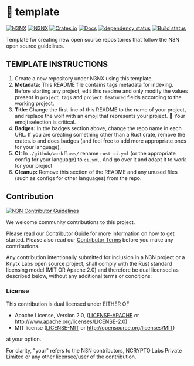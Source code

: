 <!-- Project Metadata -->
<!-- project_tags: template, n3n -->
<!-- project_featured: false -->

# 🐺 template

<!--- FIXME: Update crate, repo and CI workflow names here! Remove any that are not relevant --->

[![N3NX](https://img.shields.io/badge/n3n-org-%23666bff.svg)](https://n3n.org)
[![N3NX](https://img.shields.io/badge/discord-n3n-%237289da.svg?logo=discord)](https://discord.gg/kTWsyk5eV6)
[![Crates.io](https://img.shields.io/crates/v/opencl-heads.svg)](https://crates.io/crates/opencl-heads)
[![Docs](https://docs.rs/opencl-heads/badge.svg)](https://docs.rs/opencl-heads)
[![dependency status](https://deps.rs/repo/github/n3nx/opencl-rs/status.svg)](https://deps.rs/repo/github/n3nx/opencl-rs)
[![Build status](https://github.com/n3nx/opencl-rs/workflows/CI/badge.svg)](https://github.com/n3nx/opencl-rs/actions)

Template for creating new open source repositories that follow the N3N open source guidelines.

## TEMPLATE INSTRUCTIONS

1. Create a new repository under N3NX using this template.
2. **Metadata:** This README file contains tags metadata for indexing. Before starting any project, edit this readme and only modify the values present in `project_tags` and `project_featured` fields according to the working project.
3. **Title:** Change the first line of this README to the name of your project, and replace the wolf with an emoji that represents your project. 🚨 Your emoji selection is critical.
4. **Badges:** In the badges section above, change the repo name in each URL. If you are creating something other than a Rust crate, remove the crates.io and docs badges (and feel free to add more appropriate ones for your language).
5. **CI:** In `./github/workflows/` rename `rust-ci.yml` (or the appropriate config for your language) to `ci.yml`. And go over it and adapt it to work for your project
6. **Cleanup:** Remove this section of the README and any unused files (such as configs for other languages) from the repo.

## Contribution

[![N3N Contributor Guidelines](https://img.shields.io/badge/N3N%20Guidelines-v1.0-ff69b4.svg)](./CODE_OF_CONDUCT.md)

We welcome community contributions to this project.

Please read our [Contributor Guide](CONTRIBUTING.md) for more information on how to get started.
Please also read our [Contributor Terms](CONTRIBUTING.md#contributor-terms) before you make any contributions.

Any contribution intentionally submitted for inclusion in a N3N project or a Knytx Labs open source project, shall comply with the Rust standard licensing model (MIT OR Apache 2.0) and therefore be dual licensed as described below, without any additional terms or conditions:

### License

This contribution is dual licensed under EITHER OF

- Apache License, Version 2.0, ([LICENSE-APACHE](LICENSE-APACHE) or <http://www.apache.org/licenses/LICENSE-2.0>)
- MIT license ([LICENSE-MIT](LICENSE-MIT) or <http://opensource.org/licenses/MIT>)

at your option.

For clarity, "your" refers to the N3N contributors, NCRYPTO Labs Private Limited or any other licensee/user of the contribution.
